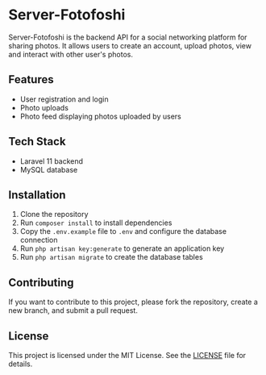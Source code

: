 # Server-Fotofoshi

Server-Fotofoshi is the backend API for a social networking platform for sharing photos. It allows users to create an account, upload photos, view and interact with other user's photos.

## Features

-   User registration and login
-   Photo uploads
-   Photo feed displaying photos uploaded by users

## Tech Stack

-   Laravel 11 backend
-   MySQL database

## Installation

1. Clone the repository
2. Run `composer install` to install dependencies
3. Copy the `.env.example` file to `.env` and configure the database connection
4. Run `php artisan key:generate` to generate an application key
5. Run `php artisan migrate` to create the database tables

## Contributing

If you want to contribute to this project, please fork the repository, create a new branch, and submit a pull request.

## License

This project is licensed under the MIT License. See the [LICENSE](LICENSE) file for details.
